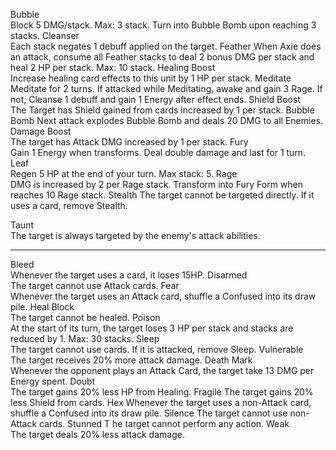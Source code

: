 Bubble	
Block 5 DMG/stack. Max: 3 stack. Turn into Bubble Bomb upon reaching 3 stacks.
Cleanser	
Each stack negates 1 debuff applied on the target.
Feather	
When Axie does an attack, consume all Feather stacks to deal 2 bonus DMG per stack and heal 2 HP per stack. Max: 10 stack.
Healing Boost	
Increase healing card effects to this unit by 1 HP per stack.
Meditate	
Meditate for 2 turns. If attacked while Meditating, awake and gain 3 Rage. If not, Cleanse 1 debuff and gain 1 Energy after effect ends.
Shield Boost	
The Target has Shield gained from cards increased by 1 per stack.
Bubble Bomb	
Next attack explodes Bubble Bomb and deals 20 DMG to all Enemies.
Damage Boost	
The target has Attack DMG increased by 1 per stack.
Fury	
Gain 1 Energy when transforms. Deal double damage and last for 1 turn.
Leaf	
Regen 5 HP at the end of your turn. Max stack: 5.
Rage	
DMG is increased by 2 per Rage stack. Transform into Fury Form when reaches 10 Rage stack.
Stealth	The target cannot be targeted directly. If it uses a card, remove Stealth.

Taunt	
The target is always targeted by the enemy's attack abilities.

---

Bleed	
Whenever the target uses a card, it loses 15HP.
Disarmed	
The target cannot use Attack cards.
Fear	
Whenever the target uses an Attack card, shuffle a Confused into its draw pile.
Heal Block	
The target cannot be healed.
Poison	
At the start of its turn, the target loses 3 HP per stack and stacks are reduced by 1. Max: 30 stacks.
Sleep	
The target cannot use cards. If it is attacked, remove Sleep.
Vulnerable	
The target receives 20% more attack damage.
Death Mark	
Whenever the opponent plays an Attack Card, the target take 13 DMG per Energy spent.
Doubt	
The target gains 20% less HP from Healing.
Fragile	
The target gains 20% less Shield from cards.
Hex	
Whenever the target uses a non-Attack card, shuffle a Confused into its draw pile.
Silence	
The target cannot use non-Attack cards.
Stunned	T
he target cannot perform any action.
Weak	
The target deals 20% less attack damage.